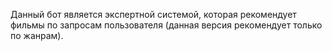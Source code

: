 Данный бот является экспертной системой, которая рекомендует фильмы по запросам пользователя (данная версия рекомендует только по жанрам).
